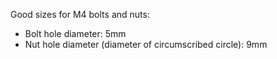 Good sizes for M4 bolts and nuts:
* Bolt hole diameter: 5mm
* Nut hole diameter (diameter of circumscribed circle): 9mm